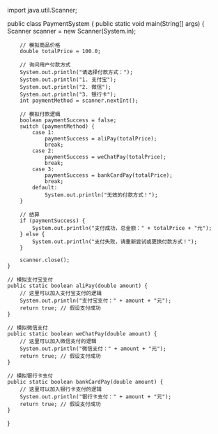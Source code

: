 import java.util.Scanner;

public class PaymentSystem {
    public static void main(String[] args) {
        Scanner scanner = new Scanner(System.in);

        // 模拟商品价格
        double totalPrice = 100.0;

        // 询问用户付款方式
        System.out.println("请选择付款方式：");
        System.out.println("1. 支付宝");
        System.out.println("2. 微信");
        System.out.println("3. 银行卡");
        int paymentMethod = scanner.nextInt();

        // 模拟付款逻辑
        boolean paymentSuccess = false;
        switch (paymentMethod) {
            case 1:
                paymentSuccess = aliPay(totalPrice);
                break;
            case 2:
                paymentSuccess = weChatPay(totalPrice);
                break;
            case 3:
                paymentSuccess = bankCardPay(totalPrice);
                break;
            default:
                System.out.println("无效的付款方式！");
        }

        // 结算
        if (paymentSuccess) {
            System.out.println("支付成功，总金额：" + totalPrice + "元");
        } else {
            System.out.println("支付失败，请重新尝试或更换付款方式！");
        }

        scanner.close();
    }

    // 模拟支付宝支付
    public static boolean aliPay(double amount) {
        // 这里可以加入支付宝支付的逻辑
        System.out.println("支付宝支付：" + amount + "元");
        return true; // 假设支付成功
    }

    // 模拟微信支付
    public static boolean weChatPay(double amount) {
        // 这里可以加入微信支付的逻辑
        System.out.println("微信支付：" + amount + "元");
        return true; // 假设支付成功
    }

    // 模拟银行卡支付
    public static boolean bankCardPay(double amount) {
        // 这里可以加入银行卡支付的逻辑
        System.out.println("银行卡支付：" + amount + "元");
        return true; // 假设支付成功
    }
}
